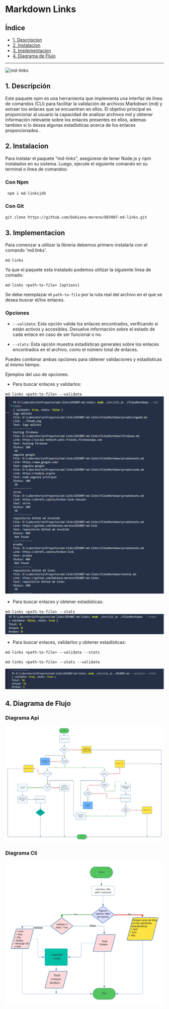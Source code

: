 # Markdown Links

## Índice

* [1. Descripcion](#1-descripcion)
* [2. Instalacion](#2-instalacion)
* [3. Implementacion](#3-implementacion)
* [4. Diagrama de Flujo](#4-diagrama-de-flujo)


***
![md-links](https://css-tricks.com/wp-content/uploads/2016/01/choose-markdown.jpg)
## 1. Descripción

Este paquete npm es una herramienta que implementa una interfaz de línea de comandos (CLI) para facilitar la validación de archivos Markdown (md) y extraer los enlaces que se encuentran en ellos. El objetivo principal es proporcionar al usuario la capacidad de analizar archivos md y obtener información relevante sobre los enlaces presentes en ellos, ademas tambien si lo desea algunas estadísticas acerca de los enlaces proporcionados .



## 2. Instalacion

Para instalar el paquete "md-links", asegúrese de tener Node.js y npm instalados en su sistema. Luego, ejecute el siguiente comando en su terminal o línea de comandos:
### Con Npm
 <code> npm i md-linksjdb </code>

### Con Git 

 `git clone https://github.com/Dahiana-moreno/DEV007-md-links.git`
 
## 3. Implementacion
 
 Para comenzar a utilizar la libreria debemos primero instalarla con el comando 'md.links'.

 `md-links`

Ya que el paquete esta instalado podemos utilizar la siguiente linea de comado:

`md-links <path-to-file> [options]`

Se debe reemplazar el `path-to-file` por la ruta real del archivo en el que se desea buscar el/los enlaces. 

### Opciones 

  - `--validate`: Esta opción valida los enlaces encontrados, verificando si están activos y accesibles. Devuelve información sobre el estado de cada enlace en caso de ser funcional o no.

  - `--stats`: Esta opción muestra estadísticas generales sobre los enlaces encontrados en el archivo, como el número total de enlaces.
  
  Puedes combinar ambas opciones para obtener validaciones y estadísticas al mismo tiempo.

Ejemplos del uso de opciones:

- Para buscar enlaces y validarlos:

`md-links <path-to-file> --validate`
 <img src ="./images/validate.png"> <p>
- Para buscar enlaces y obtener estadísticas:

`md-links <path-to-file> --stats`
<img src="./images/stats.png"> <p>
- Para buscar enlaces, validarlos y obtener estadísticas:

`md-links <path-to-file> --validate --stats`

`md-links <path-to-file> --stats --validate`


<img src="./images/validateStats.png"><p>


## 4. Diagrama de Flujo
### Diagrama Api
<img src = "./images/diagramaApi.png">

### Diagrama Cli
<img src ="./images/diagramaCli.png"> 
